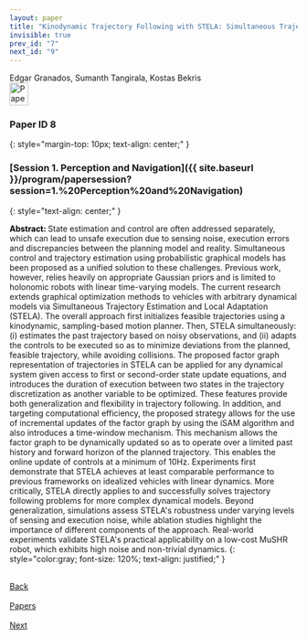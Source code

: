 ```yaml
---
layout: paper
title: "Kinodynamic Trajectory Following with STELA: Simultaneous Trajectory Estimation & Local Adaptation"
invisible: true
prev_id: "7"
next_id: "9"
---
```

<div class="paper-authors">
  <div class="paper-author-box">
    <div class="paper-author-name">Edgar Granados, Sumanth Tangirala, Kostas Bekris</div>
    <div class="paper-author-uni"></div>
  </div>
</div>

<div class="paper-pdf">
  <div>
    <a href="https://www.roboticsproceedings.org/rss21/p008.pdf" title="Download PDF" target="_blank">
      <img src="{{ site.baseurl }}/images/paper_link_cardinal_red.png" alt="Paper PDF" width="33" height="40" />
    </a>
  </div>
</div>

### Paper ID 8
{: style="margin-top: 10px; text-align: center;" }

### [Session 1. Perception and Navigation]({{ site.baseurl }}/program/papersession?session=1.%20Perception%20and%20Navigation)
{: style="text-align: center;" }

<b style="color: black;">Abstract: </b>State estimation and control are often addressed separately, which can lead to unsafe execution due to sensing noise, execution errors and discrepancies between the planning model and reality. Simultaneous control and trajectory estimation using probabilistic graphical models has been proposed as a unified solution to these challenges. Previous work, however, relies heavily on appropriate Gaussian priors and is limited to holonomic robots with linear time-varying models. The current research extends graphical optimization methods to vehicles with arbitrary dynamical models via Simultaneous Trajectory Estimation and Local Adaptation (STELA). The overall approach first initializes feasible trajectories using a kinodynamic, sampling-based motion planner. Then, STELA simultaneously: (i) estimates the past trajectory based on noisy observations, and (ii) adapts the controls to be executed so as to minimize deviations from the planned, feasible trajectory, while avoiding collisions. The proposed factor graph representation of trajectories in STELA can be applied for any dynamical system given access to first or second-order state update equations, and introduces the duration of execution between two states in the trajectory discretization as another variable to be optimized. These features provide both generalization and flexibility in trajectory following. In addition, and targeting computational efficiency, the proposed strategy allows for the use of incremental updates of the factor graph by using the iSAM algorithm and also introduces a time-window mechanism. This mechanism allows the factor graph to be dynamically updated so as to operate over a limited past history and forward horizon of the planned trajectory. This enables the online update of controls at a minimum of 10Hz. Experiments first demonstrate that STELA achieves at least comparable performance to previous frameworks on idealized vehicles with linear dynamics. More critically, STELA directly applies to and successfully solves trajectory following problems for more complex dynamical models. Beyond generalization, simulations assess STELA's robustness under varying levels of sensing and execution noise, while ablation studies highlight the importance of different components of the approach. Real-world experiments validate STELA's practical applicability on a low-cost MuSHR robot, which exhibits high noise and non-trivial dynamics.
{: style="color:gray; font-size: 120%; text-align: justified;" }

<div class="paper-menu">
  <div class="paper-menu-inner">
    <a href="{{ site.baseurl }}/program/papers/7/" title="Previous Paper">
            <div class="paper-menu-icon">
                <i class="fa fa-chevron-left"></i><br>
                <span class="paper-menu-label">Back</span>
            </div>
        </a>
    <a href="{{ site.baseurl }}/program/papers" title="All Papers">
      <div class="paper-menu-icon">
        <i class="fa fa-list"></i><br>
        <span class="paper-menu-label">Papers</span>
      </div>
    </a>
    <a href="{{ site.baseurl }}/program/papers/9/" title="Next Paper">
            <div class="paper-menu-icon">
                <i class="fa fa-chevron-right"></i><br>
                <span class="paper-menu-label">Next</span>
            </div>
        </a>
  </div>
</div>
